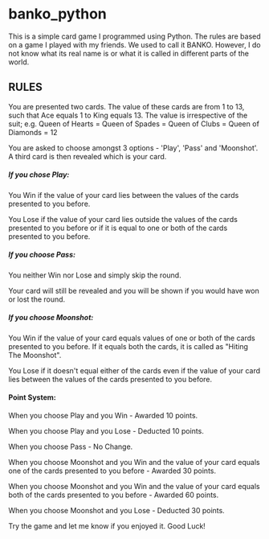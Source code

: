 # banko_python
This is a simple card game I programmed using Python.
The rules are based on a game I played with my friends.
We used to call it BANKO. However, I do not know what its real name is or what it is called in different parts of the world.

<h2> RULES </h2>

You are presented two cards. 
The value of these cards are from 1 to 13, such that Ace equals 1 to King equals 13. 
The value is irrespective of the suit; e.g. Queen of Hearts = Queen of Spades = Queen of Clubs = Queen of Diamonds = 12

You are asked to choose amongst 3 options - 'Play', 'Pass' and 'Moonshot'.
A third card is then revealed which is your card.

<h5>If you chose Play:</h5>

You Win if the value of your card lies between the values of the cards presented to you before.

You Lose if the value of your card lies outside the values of the cards presented to you before or if it is equal to one or    both of the cards presented to you before.
  
<h5>If you choose Pass:</h5>
You neither Win nor Lose and simply skip the round. 

Your card will still be revealed and you will be shown if you would have won or lost the round. 

<h5>If you choose Moonshot:</h5>

You Win if the value of your card equals values of one or both of the cards presented to you before. If it equals both the cards, it is called as "Hiting The Moonshot".

You Lose if it doesn't equal either of the cards even if the value of your card lies between the values of the cards presented to you before.
  
<h4>Point System:</h4>

When you choose Play and you Win - Awarded 10 points.

When you choose Play and you Lose - Deducted 10 points.

When you choose Pass - No Change.

When you choose Moonshot and you Win and the value of your card equals one of the cards presented to you before - Awarded 30 points.

When you choose Moonshot and you Win and the value of your card equals both of the cards presented to you before - Awarded 60 points. 

When you choose Moonshot and you Lose - Deducted 30 points.

Try the game and let me know if you enjoyed it. Good Luck!
